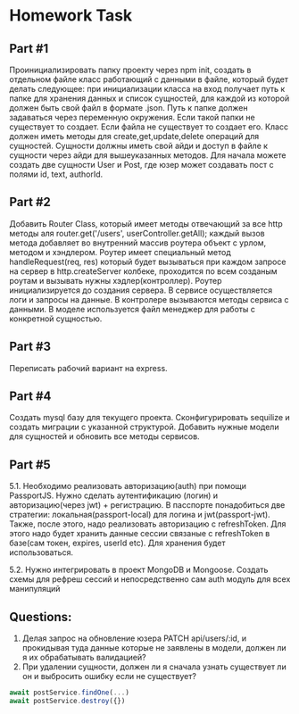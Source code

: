 # Homework Task

## Part #1
Проинициализировать папку проекту через npm init, создать в отдельном файле класс работающий с данными в файле, который будет делать следующее: при инициализации класса на вход получает путь к папке для хранения данных и список сущностей, для каждой из которой должен быть свой файл в формате .json. Путь к папке должен задаваться через переменную окружения. Если такой папки не существует то создает. Если файла не существует то создает его. Класс должен иметь методы для create,get,update,delete операций для сущностей. Сущности должны иметь свой айди и доступ в файле к сущности через айди для вышеуказанных методов. Для начала можете создать две сущности User и Post, где юзер может создавать пост с полями id, text, authorId.

## Part #2
Добавить Router Class, который имеет методы отвечающий за все http методы аля router.get('/users', userController.getAll); каждый вызов метода добавляет во внутренний массив роутера объект с урлом, методом и хэндлером. Роутер имеет специальный метод handleRequest(req, res) который будет вызываться при каждом запросе на сервер в http.createServer колбеке, проходится по всем созданым роутам и вызывать нужны хэдлер(контроллер). Роутер инициализируется до создания сервера. В сервисе осуществляется логи и запросы на данные. В контролере вызываются методы сервиса с данными. В моделе используется файл менеджер для работы с конкретной сущностью.

## Part #3
Переписать рабочий вариант на express.

## Part #4
Создать mysql базу для текущего проекта. Сконфигурировать sequilize и создать миграции с указанной структурой. Добавить нужные модели для сущностей и обновить все методы сервисов.

## Part #5
5.1. Необходимо реализовать авторизацию(auth) при помощи PassportJS. Нужно сделать аутентификацию (логин) и авторизацию(через jwt) + регистрацию. В пасспорте  понадобиться две стратегии: локальная(passport-local) для логина и jwt(passport-jwt). Также, после этого, надо реализовать авторизацию с refreshToken. Для этого надо будет хранить данные сессии связаные с refreshToken в базе(сам токен, expires, userId etc). Для хранения будет использоваться.

5.2. Нужно интегрировать в проект MongoDB и Mongoose. Создать схемы для рефреш сессий и непосредственно сам auth модуль для всех манипуляций

## Questions:
1. Делая запрос на обновление юзера PATCH api/users/:id, и прокидывая туда данные которые не заявлены в модели, должен ли я их обрабатывать валидацией?
2. При удалении сущности, должен ли я сначала узнать существует ли он и выбросить ошибку если не существует?
```js
await postService.findOne(...)
await postService.destroy({})
```
